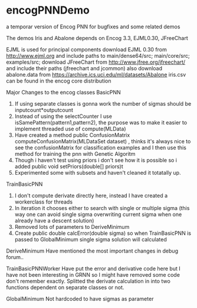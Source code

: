 # encogPNNDemo
a temporar version of Encog PNN for bugfixes and some related demos

The demos Iris and Abalone depends on
Encog 3.3, EJML0.30, JFreeChart  

EJML is used for principal components
download EJML 0.30 from http://www.ejml.org and include paths to
main/dense64/src;
main/core/src;
examples/src;
download JFreeChart from http://www.jfree.org/jfreechart/
and include their paths (jfreechart and jcommon)
also download abalone.data from https://archive.ics.uci.edu/ml/datasets/Abalone
iris.csv can be found in the encog core distribution

Major Changes to the encog classes
BasicPNN
1. If using separate classes is gonna work the number of sigmas should be inputcount*outputcount
2. Instead of using the selectCounter I use isSamePattern(pattern1,pattern2), the purpose was to make it easier to implement threaded use of compute(MLData)
3. Have created a method public ConfusionMatrix computeConfusionMatrix(MLDataSet dataset) , thinks it's always nice to see the confusionMatrix for classification examples and I then use this method for training the pnn with Genetic Algoritm
4. Though i haven't test using priors i don't see how it is possible so i added 	public void setPriors(double[] priors)t
5. Experimented some with subsets and haven't cleaned it totatally up.

TrainBasicPNN
1. I don't compute derivate directly here, instead I have created a workerclass for threads
2. In iteration it chooses either to search with single or multiple sigma (this way one can avoid single sigma overwriting current sigma when one already have a descent solution)
3. Removed lots of parameters to DeriveMinimum
4. Create	public double calcError(double sigma) so when TrainBasicPNN is passed to GlobalMinimum single sigma solution will calculated

DeriveMinimum
Have mentioned the most important changes in debug forum..

TrainBasicPNNWorker
Have put the error and derivative code here but I have not been interesting in GRNN so I might have removed some code don't remember exactly.
Splitted the derivate calculation in into two functions dependent on separate classes or not.

GlobalMinimum
Not hardcoded to have sigmas as parameter




